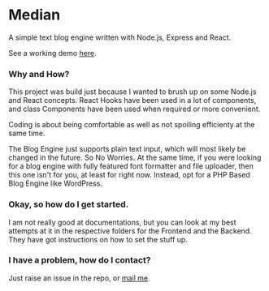 # Median

A simple text blog engine written with Node.js, Express and React.

See a working demo [here](https://s8rvo.csb.app).

### Why and How?

This project was build just because I wanted to brush up on some Node.js and React concepts. React Hooks have been used in a lot of components, and class Components have been used when required or more convenient.

Coding is about being comfortable as well as not spoiling efficienty at the same time.

The Blog Engine just supports plain text input, which will most likely be changed in the future. So No Worries. At the same time, if you were looking for a blog engine with fully featured font formatter and file uploader, then this one isn't for you, at least for right now. Instead, opt for a PHP Based Blog Engine like WordPress.

### Okay, so how do I get started.

I am not really good at documentations, but you can look at my best attempts at it in the respective folders for the Frontend and the Backend. They have got instructions on how to set the stuff up.

### I have a problem, how do I contact?

Just raise an issue in the repo, or [mail me](mailto:devesh2027@gmail.com).